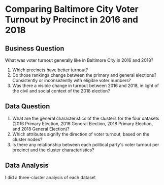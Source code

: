 # Comparing Baltimore City Voter Turnout by Precinct in 2016 and 2018

## Business Question
What was voter turnout generally like in Baltimore City in 2016 and 2018?
1. Which precincts have better turnout? 
2. Do those rankings change between the primary and general elections? Consistently or inconsistently with eligible voter numbers? 
3. Was there a visible change in turnout between 2016 and 2018, in light of the civil and social context of the 2018 election?

## Data Question
1. What are the general characteristics of the clusters for the four datasets (2016 Primary Election, 2016 General Election, 2018 Primary Election, and 2018 General Election)?
2. Which attributes signify the direction of voter turnout, based on the cluster nodes?
3. Is there any relationship between each political party's voter turnout per precinct and the cluster characteristics?

## Data Analysis
I did a three-cluster analysis of each dataset
